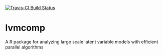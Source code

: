 [![Travis-CI Build Status](https://travis-ci.com/slzhang-fd/lvmcomp.svg?branch=master)](https://travis-ci.com/slzhang-fd/lvmcomp)

# lvmcomp
A R package for analyzing large scale latent variable models with efficient parallel algorithms
